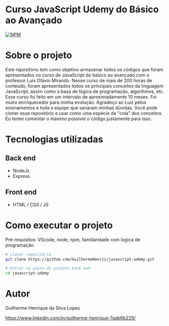 # Curso JavaScript Udemy do Básico ao Avançado 
[![NPM](https://img.shields.io/npm/l/react)](https://github.com/GuilhermeHenrii/javascript-udemy/blob/main/LICENSE)

# Sobre o projeto

Este repositório tem como objetivo armazenar todos os códigos que foram apresentados no curso de JavaScript do básico ao avançado com o professor Luis Otávio Mirando. Nesse curso de mais de 200 horas de conteúdo, foram apresentados todos os principais conceitos da linguagem JavaScript, assim como a basa de lógica de programação, algoritimos, etc. Esse curso foi feito em um intervalo de aproximadamente 10 meses. Foi muito enrriquecedor para minha evolução. Agradeço ao Luiz pelos ensinamentos e toda a equipe que sanaram minhas dúvidas. Você pode cloner esse repositório e usar como uma espécie de "cola" dos conceitos. Eu tentei comentar o máximo possível o código justamente para isso.

# Tecnologias utilizadas
## Back end
- NodeJs
- Express

## Front end
- HTML / CSS / JS

# Como executar o projeto

Pré-requisitos: VScode, node, npm, familiaridade com logica de programação.
```bash
# clonar repositório
git clone https://github.com/GuilhermeHenrii/javascript-udemy.git

# entrar na pasta do projeto back end
cd javascript-udemy
```

# Autor

Guilherme Henrique da Silva Lopes

https://www.linkedin.com/in/guilherme-henrique-7aab6b229/
